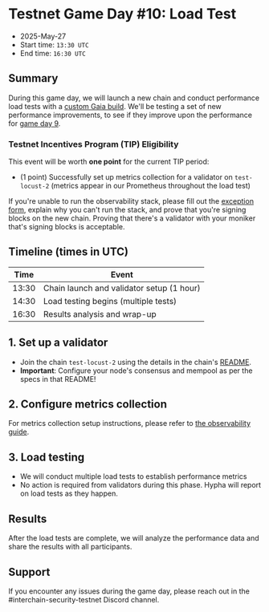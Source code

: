 # Testnet Game Day #10: Load Test

* 2025-May-27
* Start time: `13:30 UTC`
* End time: `16:30 UTC`

## Summary

During this game day, we will launch a new chain and conduct performance load tests with a [custom Gaia build](https://github.com/hyphacoop/gaia/releases/tag/v24.0.99-alpha0).
We'll be testing a set of new performance improvements, to see if they improve upon the performance for [game day 9](../gameday09/README.md).

### Testnet Incentives Program (TIP) Eligibility

This event will be worth **one point** for the current TIP period:

* (1 point) Successfully set up metrics collection for a validator on `test-locust-2` (metrics appear in our Prometheus throughout the load test)

If you're unable to run the observability stack, please fill out the [exception form](https://testnets.hypha.coop/about-the-program/), explain why you can't run the stack, and prove that you're signing blocks on the new chain. Proving that there's a validator with your moniker that's signing blocks is acceptable.

## Timeline (times in UTC)

| Time | Event |
|------|-------|
| 13:30 | Chain launch and validator setup (1 hour) |
| 14:30 | Load testing begins (multiple tests) |
| 16:30 | Results analysis and wrap-up |

## 1. Set up a validator

* Join the chain `test-locust-2` using the details in the chain's [README](../../interchain-security/test-locust-2/README.md).
* **Important**: Configure your node's consensus and mempool as per the specs in that README!

## 2. Configure metrics collection

For metrics collection setup instructions, please refer to [the observability guide](../gameday09/observability.md).

## 3. Load testing

* We will conduct multiple load tests to establish performance metrics
* No action is required from validators during this phase. Hypha will report on load tests as they happen.

## Results

After the load tests are complete, we will analyze the performance data and share the results with all participants.

## Support

If you encounter any issues during the game day, please reach out in the #interchain-security-testnet Discord channel.